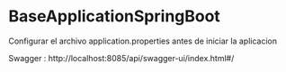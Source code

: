 # BaseApplicationSpringBoot

Configurar el archivo application.properties antes de iniciar la aplicacion

Swagger : http://localhost:8085/api/swagger-ui/index.html#/
